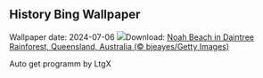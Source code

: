 ## History Bing Wallpaper
Wallpaper date: 2024-07-06
![](https://www.bing.com/th?id=OHR.NoahBeach_EN-CA1574566780_UHD.jpg&w=1000)Download: [Noah Beach in Daintree Rainforest, Queensland, Australia (© bjeayes/Getty Images)](https://www.bing.com/th?id=OHR.NoahBeach_EN-CA1574566780_UHD.jpg)

Auto get programm by LtgX
